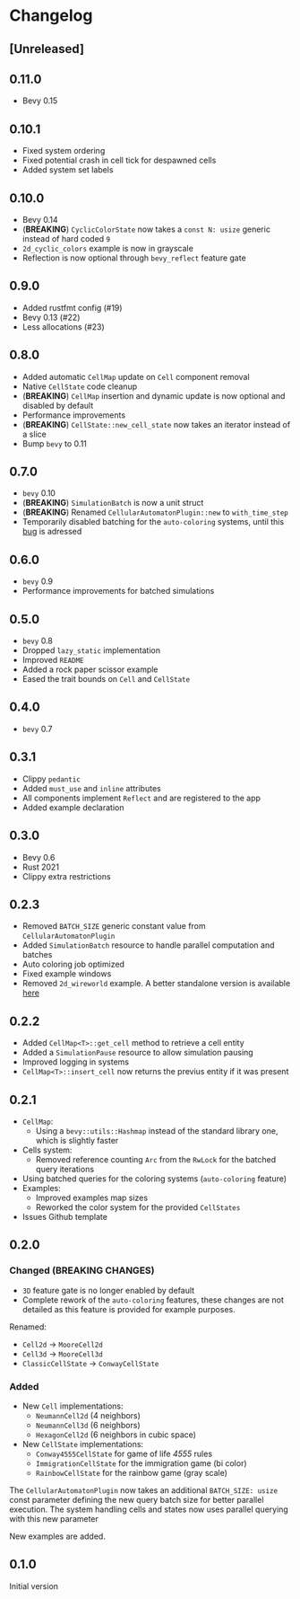 # Changelog

## [Unreleased]

## 0.11.0

* Bevy 0.15

## 0.10.1

* Fixed system ordering
* Fixed potential crash in cell tick for despawned cells
* Added system set labels

## 0.10.0

* Bevy 0.14
* (**BREAKING**) `CyclicColorState` now takes a `const N: usize` generic instead
of hard coded `9`
* `2d_cyclic_colors` example is now in grayscale
* Reflection is now optional through `bevy_reflect` feature gate

## 0.9.0

* Added rustfmt config (#19)
* Bevy 0.13 (#22)
* Less allocations (#23)

## 0.8.0

* Added automatic `CellMap` update on `Cell` component removal
* Native `CellState` code cleanup
* (**BREAKING**) `CellMap` insertion and dynamic update is now optional and disabled
by default
* Performance improvements
* (**BREAKING**) `CellState::new_cell_state` now takes an iterator instead of a slice
* Bump `bevy` to 0.11

## 0.7.0

* `bevy` 0.10
* (**BREAKING**) `SimulationBatch` is now a unit struct
* (**BREAKING**) Renamed `CellularAutomatonPlugin::new` to `with_time_step`
* Temporarily disabled batching for the `auto-coloring` systems, until this
[bug](https://github.com/bevyengine/bevy/pull/8029) is adressed

## 0.6.0

* `bevy` 0.9
* Performance improvements for batched simulations

## 0.5.0

* `bevy` 0.8
* Dropped `lazy_static` implementation
* Improved `README`
* Added a rock paper scissor example
* Eased the trait bounds on `Cell` and `CellState`

## 0.4.0

* `bevy` 0.7

## 0.3.1

* Clippy `pedantic`
* Added `must_use` and `inline` attributes
* All components implement `Reflect` and are registered to the app
* Added example declaration

## 0.3.0

* Bevy 0.6
* Rust 2021
* Clippy extra restrictions

## 0.2.3

* Removed `BATCH_SIZE` generic constant value from `CellularAutomatonPlugin`
* Added `SimulationBatch` resource to handle parallel computation and batches
* Auto coloring job optimized
* Fixed example windows
* Removed `2d_wireworld` example. A better standalone version is available [here](https://github.com/ManevilleF/wireworld-rs)

## 0.2.2

* Added `CellMap<T>::get_cell` method to retrieve a cell entity
* Added a `SimulationPause` resource to allow simulation pausing
* Improved logging in systems
* `CellMap<T>::insert_cell` now returns the previus entity if it was present

## 0.2.1

* `CellMap`:
  * Using a `bevy::utils::Hashmap` instead of the standard library one, which
  is slightly faster
* Cells system:
  * Removed reference counting `Arc` from the `RwLock` for the batched query iterations
* Using batched queries for the coloring systems (`auto-coloring` feature)
* Examples:
  * Improved examples map sizes
  * Reworked the color system for the provided `CellStates`
* Issues Github template

## 0.2.0

### Changed (**BREAKING CHANGES**)

* `3D` feature gate is no longer enabled by default
* Complete rework of the `auto-coloring` features, these changes are not detailed
as this feature is provided for example purposes.

Renamed:

* `Cell2d` -> `MooreCell2d`
* `Cell3d` -> `MooreCell3d`
* `ClassicCellState` -> `ConwayCellState`

### Added

* New `Cell` implementations:
  * `NeumannCell2d` (4 neighbors)
  * `NeumannCell3d` (6 neighbors)
  * `HexagonCell2d` (6 neighbors in cubic space)
* New `CellState` implementations:
  * `Conway4555CellState` for game of life *4555* rules
  * `ImmigrationCellState` for the immigration game (bi color)
  * `RainbowCellState` for the rainbow game (gray scale)

The `CellularAutomatonPlugin` now takes an additional `BATCH_SIZE: usize` const
parameter defining the new query batch size for better parallel execution.
The system handling cells and states now uses parallel querying with this new parameter

New examples are added.

## 0.1.0

Initial version
